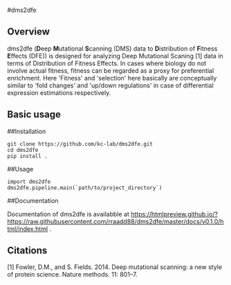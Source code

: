 #dms2dfe

Overview
--------

dms2dfe (**D**eep **M**utational **S**canning (DMS) data to **D**istribution of **F**itness **E**ffects (DFE)) is designed for analyzing Deep Mutational Scaning [1] data in terms of Distribution of Fitness Effects.
In cases where biology do not involve actual fitness, fitness can be regarded as a proxy for preferential enrichment.
Here 'Fitness' and 'selection' here basically are conceptually similar to 'fold changes' and 'up/down regulations' in case of differential expression estimations respectively.

Basic usage
-----------

##Installation

	git clone https://github.com/kc-lab/dms2dfe.git
	cd dms2dfe
	pip install .

##Usage

    import dms2dfe
    dms2dfe.pipeline.main(`path/to/project_directory`)

##Documentation

Documentation of dms2dfe is availabble at https://htmlpreview.github.io/?https://raw.githubusercontent.com/rraadd88/dms2dfe/master/docs/v0.1.0/html/index.html .

Citations
---------

[1] Fowler, D.M., and S. Fields. 2014. Deep mutational scanning: a new style of protein science. Nature methods. 11: 801–7.

